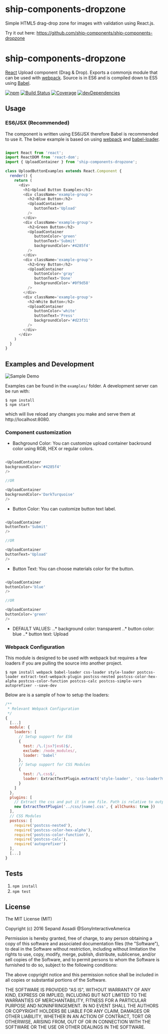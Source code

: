 # ship-components-dropzone
Simple HTML5 drag-drop zone for images with validation using React.js.

Try it out here: https://github.com/ship-components/ship-components-dropzone

# ship-components-dropzone
[React](http://facebook.github.io/react/) Upload component (Drag & Drop). Exports a commonjs module that can be used with [webpack](http://webpack.github.io/). Source is in ES6 and is compiled down to ES5 using [Babel](https://babeljs.io/).

[![npm](https://img.shields.io/npm/v/ship-components-dropzone.svg?maxAge=2592000)](https://www.npmjs.com/package/ship-components-dropzone)
[![Build Status](http://img.shields.io/travis/ship-components/ship-components-dropzone/master.svg?style=flat)](https://travis-ci.org/ship-components/ship-components-dropzone)
[![Coverage](http://img.shields.io/coveralls/ship-components/ship-components-dropzone.svg?style=flat)](https://coveralls.io/github/ship-components)
[![devDependencies](https://img.shields.io/david/dev/ship-components/ship-components-dropzone.svg?style=flat)](https://david-dm.org/ship-components/ship-components-dropzone?type=dev)

## Usage

### ES6/JSX (Recommended)
The component is written using ES6/JSX therefore Babel is recommended to use it. The below example is based on using [webpack](http://webpack.github.io/) and [babel-loader](https://github.com/babel/babel-loader).
```javascript

import React from 'react';
import ReactDOM from 'react-dom';
import { UploadContainer } from 'ship-components-dropzone';

class UploadButtonExamples extends React.Component {
  render() {
    return (
      <div>
        <h1>Upload Button Examples</h1>
        <div className='example-group'>
          <h2>Blue Button</h2>
          <UploadContainer
             buttonText='Upload'
          />
        </div>
        <div className='example-group'>
          <h2>Green Button</h2>
          <UploadContainer
             buttonColor='green'
             buttonText='Submit'
             backgroundColor='#4285f4'
          />
        </div>
        <div className='example-group'>
          <h2>Grey Button</h2>
          <UploadContainer
             buttonColor='gray'
             buttonText='Done'
             backgroundColor='#0f9d58'
          />
        </div>
        <div className='example-group'>
          <h2>White Button</h2>
          <UploadContainer
             buttonColor='white'
             buttonText='Press'
             backgroundColor='#d23f31'
          />
        </div>
      </div>
    )
  }
}

```

## Examples and Development
![Sample Demo](https://s14.postimg.org/woo35ndht/ezgif_com_video_to_gif.gif)

Examples can be found in the `examples/` folder. A development server can be run with:

```shell
$ npm install
$ npm start
```

which will live reload any changes you make and serve them at http://localhost:8080.

### Component customization
- Bachground Color: You can customize upload container backround color using RGB, HEX or regular colors.

```javascript

<UploadContainer
backgroundColor='#4285f4'
/>

//OR

<UploadContainer
backgroundColor='DarkTurquoise'
/>

```

- Button Color: You can customize button text label.

```javascript

<UploadContainer
buttonText='Submit'
/>

//OR

<UploadContainer
buttonText='Upload'
/>
```

- Button Text: You can choose materials color for the button.

```javascript

<UploadContainer
buttonColor='blue'
/>

//OR

<UploadContainer
buttonColor='green'
/>

```

- DEFAULT VALUES:
..* background color: transparent
..* button color: blue
..* button text: Upload

### Webpack Configuration
This module is designed to be used with webpack but requires a few loaders if you are pulling the source into another project.

```shell
$ npm install webpack babel-loader css-loader style-loader postcss-loader extract-text-webpack-plugin postcss-nested postcss-color-hex-alpha postcss-color-function postcss-calc postcss-simple-vars autoprefixer --save-dev
```

Below are is a sample of how to setup the loaders:

```js
/**
 * Relevant Webpack Configuration
 */
{
  [...]
  module: {
    loaders: [
      // Setup support for ES6
      {
        test: /\.(jsx?|es6)$/,
        exclude: /node_modules/,
        loader: 'babel'
      },
      // Setup support for CSS Modules
      {
        test: /\.css$/,
        loader: ExtractTextPlugin.extract('style-loader', 'css-loader?modules&importLoaders=1&localIdentName=[name]__[local]___[hash:base64:5]!postcss-loader')
      }
    ]
  },
  plugins: [
    // Extract the css and put it in one file. Path is relative to output path
    new ExtractTextPlugin('../css/[name].css', { allChunks: true })
  ],
  // CSS Modules
  postcss: [
    require('postcss-nested'),
    require('postcss-color-hex-alpha'),
    require('postcss-color-function'),
    require('postcss-calc'),
    require('autoprefixer')
  ],
  [...]
}
```

## Tests

1. `npm install`
2. `npm test`

## License
The MIT License (MIT)

Copyright (c) 2016 Sepand Assadi @SonyInteractiveAmerica

Permission is hereby granted, free of charge, to any person obtaining a copy
of this software and associated documentation files (the "Software"), to deal
in the Software without restriction, including without limitation the rights
to use, copy, modify, merge, publish, distribute, sublicense, and/or sell
copies of the Software, and to permit persons to whom the Software is
furnished to do so, subject to the following conditions:

The above copyright notice and this permission notice shall be included in all
copies or substantial portions of the Software.

THE SOFTWARE IS PROVIDED "AS IS", WITHOUT WARRANTY OF ANY KIND, EXPRESS OR
IMPLIED, INCLUDING BUT NOT LIMITED TO THE WARRANTIES OF MERCHANTABILITY,
FITNESS FOR A PARTICULAR PURPOSE AND NONINFRINGEMENT. IN NO EVENT SHALL THE
AUTHORS OR COPYRIGHT HOLDERS BE LIABLE FOR ANY CLAIM, DAMAGES OR OTHER
LIABILITY, WHETHER IN AN ACTION OF CONTRACT, TORT OR OTHERWISE, ARISING FROM,
OUT OF OR IN CONNECTION WITH THE SOFTWARE OR THE USE OR OTHER DEALINGS IN THE
SOFTWARE.
